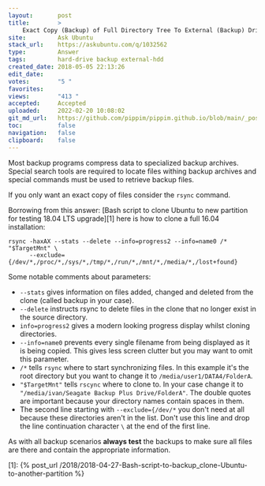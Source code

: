 ```yaml
---
layout:       post
title:        >
    Exact Copy (Backup) of Full Directory Tree To External (Backup) Drive
site:         Ask Ubuntu
stack_url:    https://askubuntu.com/q/1032562
type:         Answer
tags:         hard-drive backup external-hdd
created_date: 2018-05-05 22:13:26
edit_date:    
votes:        "5 "
favorites:    
views:        "413 "
accepted:     Accepted
uploaded:     2022-02-20 10:08:02
git_md_url:   https://github.com/pippim/pippim.github.io/blob/main/_posts/2018/2018-05-05-Exact-Copy-_Backup_-of-Full-Directory-Tree-To-External-_Backup_-Drive.md
toc:          false
navigation:   false
clipboard:    false
---
```


Most backup programs compress data to specialized backup archives. Special search tools are required to locate files withing backup archives and special commands must be used to retrieve backup files.

If you only want an exact copy of files consider the `rsync` command.

Borrowing from this answer: [Bash script to clone Ubuntu to new partition for testing 18.04 LTS upgrade][1] here is how to clone a full 16.04 installation:

``` 
rsync -haxAX --stats --delete --info=progress2 --info=name0 /* "$TargetMnt" \
      --exclude={/dev/*,/proc/*,/sys/*,/tmp/*,/run/*,/mnt/*,/media/*,/lost+found}
```

Some notable comments about parameters:

- `--stats` gives information on files added, changed and deleted from the clone (called backup in your case).
- `--delete` instructs rsync to delete files in the clone that no longer exist in the source directory.
- `info=progress2` gives a modern looking progress display whilst cloning directories.
- `--info=name0` prevents every single filename from being displayed as it is being copied. This gives less screen clutter but you may want to omit this parameter.
- `/*` tells `rsync` where to start synchronizing files. In this example it's the root directory but you want to change it to `/media/user1/DATA4/FolderA`.
- `"$TargetMnt"` tells `rscync` where to clone to. In your case change it to `"/media/ivan/Seagate Backup Plus Drive/FolderA"`. The double quotes are important because your directory names contain spaces in them.
- The second line starting with `--exclude={/dev/*` you don't need at all because these directories aren't in the list. Don't use this line and drop the line continuation character `\` at the end of the first line.

As with all backup scenarios **always test** the backups to make sure all files are there and contain the appropriate information.

  [1]: {% post_url /2018/2018-04-27-Bash-script-to-backup_clone-Ubuntu-to-another-partition %}
